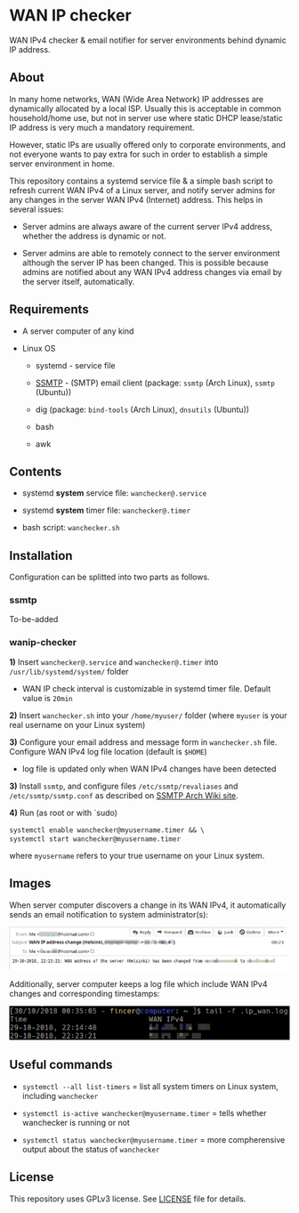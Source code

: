 # WAN IP checker

WAN IPv4 checker & email notifier for server environments behind dynamic IP address.

## About

In many home networks, WAN (Wide Area Network) IP addresses are dynamically allocated by a local ISP. Usually this is acceptable in common household/home use, but not in server use where static DHCP lease/static IP address is very much a mandatory requirement.

However, static IPs are usually offered only to corporate environments, and not everyone wants to pay extra for such in order to establish a simple server environment in home.

This repository contains a systemd service file & a simple bash script to refresh current WAN IPv4 of a Linux server, and notify server admins for any changes in the server WAN IPv4 (Internet) address. This helps in several issues:

- Server admins are always aware of the current server IPv4 address, whether the address is dynamic or not.

- Server admins are able to remotely connect to the server environment although the server IP has been changed. This is possible because admins are notified about any WAN IPv4 address changes via email by the server itself, automatically.

## Requirements

- A server computer of any kind

- Linux OS

    - systemd - service file

    - [SSMTP](https://wiki.archlinux.org/index.php/SSMTP) - (SMTP) email client (package: `ssmtp` (Arch Linux), `ssmtp` (Ubuntu))

    - dig (package: `bind-tools` (Arch Linux), `dnsutils` (Ubuntu))

    - bash

    - awk

## Contents

- systemd **system** service file: `wanchecker@.service`

- systemd **system** timer file: `wanchecker@.timer`

- bash script: `wanchecker.sh`

## Installation

Configuration can be splitted into two parts as follows.

### ssmtp

To-be-added

### wanip-checker

**1)** Insert `wanchecker@.service` and `wanchecker@.timer` into `/usr/lib/systemd/system/` folder

- WAN IP check interval is customizable in systemd timer file. Default value is `20min`

**2)** Insert `wanchecker.sh` into your `/home/myuser/` folder (where `myuser` is your real username on your Linux system)

**3)** Configure your email address and message form in `wanchecker.sh` file. Configure WAN IPv4 log file location (default is `$HOME`)

- log file is updated only when WAN IPv4 changes have been detected

**3)** Install `ssmtp`, and configure files `/etc/ssmtp/revaliases` and `/etc/ssmtp/ssmtp.conf` as described on [SSMTP Arch Wiki site](https://wiki.archlinux.org/index.php/SSMTP).

**4)** Run (as root or with `sudo)

```
systemctl enable wanchecker@myusername.timer && \
systemctl start wanchecker@myusername.timer

```

where `myusername` refers to your true username on your Linux system.

## Images

When server computer discovers a change in its WAN IPv4, it automatically sends an email notification to system administrator(s):

![](images/wanip_email.png)

Additionally, server computer keeps a log file which include WAN IPv4 changes and corresponding timestamps:

![](images/wanip_log.png)

## Useful commands

- `systemctl --all list-timers` = list all system timers on Linux system, including `wanchecker`

- `systemctl is-active wanchecker@myusername.timer` = tells whether wanchecker is running or not

- `systemctl status wanchecker@myusername.timer` = more compherensive output about the status of `wanchecker`

## License

This repository uses GPLv3 license. See [LICENSE](./LICENSE) file for details.
